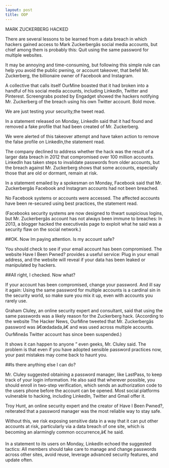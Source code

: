 ```yaml
---
layout: post
title: OOP
---
```

MARK ZUCKERBERG HACKED

There are several lessons to be learned from a data breach in which hackers gained access to Mark Zuckerbergâs social media accounts, but chief among them is probably this: Quit using the same password for multiple websites.

It may be annoying and time-consuming, but following this simple rule can help you avoid the public pwning, or account takeover, that befell Mr. Zuckerberg, the billionaire owner of Facebook and Instagram.

A collective that calls itself OurMine boasted that it had broken into a handful of his social media accounts, including LinkedIn, Twitter and Pinterest. Screengrabs posted by Engadget showed the hackers notifying Mr. Zuckerberg of the breach using his own Twitter account. Bold move. 

We are just testing your security,the tweet read.

In a statement released on Monday, LinkedIn said that it had found and removed a fake profile that had been created of Mr. Zuckerberg. 

We were alerted of this takeover attempt and have taken action to remove the false profile on LinkedIn,the statement read.

The company declined to address whether the hack was the result of a larger data breach in 2012 that compromised over 100 million accounts. LinkedIn has taken steps to invalidate passwords from older accounts, but the breach against Mr. Zuckerberg shows that some accounts, especially those that are old or dormant, remain at risk.

In a statement emailed by a spokesman on Monday, Facebook said that Mr. Zuckerbergâs Facebook and Instagram accounts had not been breached. 

No Facebook systems or accounts were accessed. The affected accounts have been re-secured using best practices, the statement read.

(Facebooks security systems are now designed to thwart suspicious logins, but Mr. Zuckerbergâs account has not always been immune to breaches: In 2013, a blogger hacked the executiveâs page to exploit what he said was a security flaw on the social network.)

##OK. Now Im paying attention. Is my account safe?

You should check to see if your email account has been compromised. The website Have I Been Pwned? provides a useful service: Plug in your email address, and the website will reveal if your data has been leaked or manipulated by hackers.

##All right, I checked. Now what?

If your account has been compromised, change your password. And ill say it again: Using the same password for multiple accounts is a cardinal sin in the security world, so make sure you mix it up, even with accounts you rarely use.

Graham Cluley, an online security expert and consultant, said that using the same passwords was a likely reason for the Zuckerberg hack. (According to the website The Hacker News, OurMine tweeted that Mr. Zuckerbergâs password was â€œdadada,â€ and was used across multiple accounts. OurMineâs Twitter account has since been suspended.) 

It shows it can happen to anyone ” even geeks, Mr. Cluley said. The problem is that even if you have adopted sensible password practices now, your past mistakes may come back to haunt you.

##Is there anything else I can do?

Mr. Cluley suggested obtaining a password manager, like LastPass, to keep track of your login information. He also said that wherever possible, you should enroll in two-step verification, which sends an authorization code to the users phone before the account can be opened. Most social platforms vulnerable to hacking, including LinkedIn, Twitter and Gmail offer it.

Troy Hunt, an online security expert and the creator of Have I Been Pwned?, reiterated that a password manager was the most reliable way to stay safe. 

Without this, we risk exposing sensitive data in a way that it can put other accounts at risk, particularly via a data breach of one site, which is becoming an alarmingly common occurrence,â€ he said.

In a statement to its users on Monday, LinkedIn echoed the suggested tactics: All members should take care to manage and change passwords across other sites, avoid reuse, leverage advanced security features, and update often.

